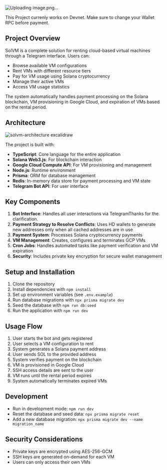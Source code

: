 ![Uploading image.png…]()

This Project currenly works on Devnet. Make sure to change your Wallet RPC before payment.

## Project Overview

SolVM is a complete solution for renting cloud-based virtual machines through a Telegram interface. Users can:

- Browse available VM configurations
- Rent VMs with different resource tiers
- Pay for VM usage using Solana cryptocurrency
- Manage their active VMs
- Access VM usage statistics

The system automatically handles payment processing on the Solana blockchain, VM provisioning in Google Cloud, and expiration of VMs based on the rental period.

## Architecture
![solvm-architecture excalidraw](https://github.com/user-attachments/assets/a6ba4c3f-f360-45d6-a5ef-9753f17550f3)


The project is built with:

- **TypeScript**: Core language for the entire application
- **Solana Web3.js**: For blockchain interaction
- **Google Cloud Compute API**: For VM provisioning and management
- **Node.js**: Runtime environment
- **Prisma**: ORM for database management
- **Redis**: In-memory data store for payment processing and VM state
- **Telegram Bot API**: For user interface

## Key Components

1. **Bot Interface**: Handles all user interactions via TelegramThanks for the clarification.
2. **Payment Strategy to Resolve Conflicts**: Uses HD wallets to generate new addresses only when all cached addresses are in use
3. **Payment System**: Processes Solana cryptocurrency payments
4. **VM Management**: Creates, configures and terminates GCP VMs
5. **Cron Jobs**: Handles automated tasks like payment verification and VM expiration
6. **Security**: Includes private key encryption for secure wallet management

## Setup and Installation

1. Clone the repository
2. Install dependencies with `npm install`
3. Set up environment variables (see `.env.example`)
4. Run database migrations with `npx prisma migrate dev`
5. Seed the database with `npm run db:seed`
6. Run the application with `npm run dev`

## Usage Flow

1. User starts the bot and gets registered
2. User selects a VM configuration to rent
3. System generates a Solana payment address
4. User sends SOL to the provided address
5. System verifies payment on the blockchain
6. VM is provisioned in Google Cloud
7. SSH access details are sent to the user
8. VM runs until the rental period expires
9. System automatically terminates expired VMs

## Development

- Run in development mode: `npm run dev`
- Reset the database and seed data: `npx prisma migrate reset`
- Add a new database migration: `npx prisma migrate dev --name migration_name`

## Security Considerations

- Private keys are encrypted using AES-256-GCM
- SSH keys are generated on-demand for each VM
- Users can only access their own VMs

